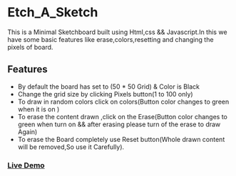 # Etch_A_Sketch 
This is a Minimal Sketchboard built using Html,css && Javascript.In this we have some basic features like erase,colors,resetting and changing the pixels of board.


## Features
- By default the board has set to (50 * 50 Grid) & Color is Black
- Change the grid size by clicking Pixels button(1 to 100 only)
- To draw in random colors click on colors(Button color changes to green when it is on )
- To erase the content drawn ,click on the Erase(Button color changes to green when turn on && after erasing please turn of the erase to draw Again)
- To erase the Board completely use Reset button(Whole drawn content will be removed,So use it Carefully).

### [Live Demo](https://codamee.github.io/Etch-A-Sketch/)
